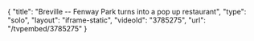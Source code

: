 {
    "title": "Breville -- Fenway Park turns into a pop up restaurant",
    "type": "solo",
    "layout": "iframe-static",
    "videoId": "3785275",
    "url": "\/tvpembed\/3785275"
}